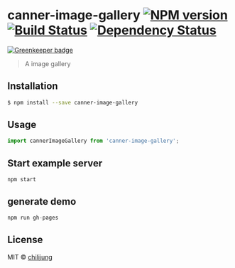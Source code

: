 # canner-image-gallery [![NPM version][npm-image]][npm-url] [![Build Status][travis-image]][travis-url] [![Dependency Status][daviddm-image]][daviddm-url]

[![Greenkeeper badge](https://badges.greenkeeper.io/Canner/image-gallery.svg?token=62b0040cd9c1c2987e58709306c6e575db0370e67a8d8e460937887118118798&ts=1522228458209)](https://greenkeeper.io/)
> A image gallery

## Installation

```sh
$ npm install --save canner-image-gallery
```

## Usage

```js
import cannerImageGallery from 'canner-image-gallery';


```

## Start example server

```
npm start
```

## generate demo

```js
npm run gh-pages
```

## License

MIT © [chilijung]()


[npm-image]: https://badge.fury.io/js/canner-image-gallery.svg
[npm-url]: https://npmjs.org/package/canner-image-gallery
[travis-image]: https://travis-ci.org/Canner/canner-image-gallery.svg?branch=master
[travis-url]: https://travis-ci.org/Canner/canner-image-gallery
[daviddm-image]: https://david-dm.org/Canner/canner-image-gallery.svg?theme=shields.io
[daviddm-url]: https://david-dm.org/Canner/canner-image-gallery
